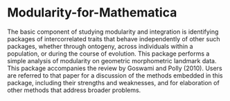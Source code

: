 # Modularity-for-Mathematica
The basic component of studying modularity and integration is identifying packages of intercorrelated traits that behave independently of other such packages, whether through ontogeny, across individuals within a population, or during the course of evolution.  This package performs a simple analysis of modularity on geometric morphometric landmark data.  This package accompanies the review by Goswami and Polly (2010).  Users are referred to that paper for a discussion of the methods embedded in this package, including their strengths and weaknesses, and for elaboration of other methods that address broader problems.  
